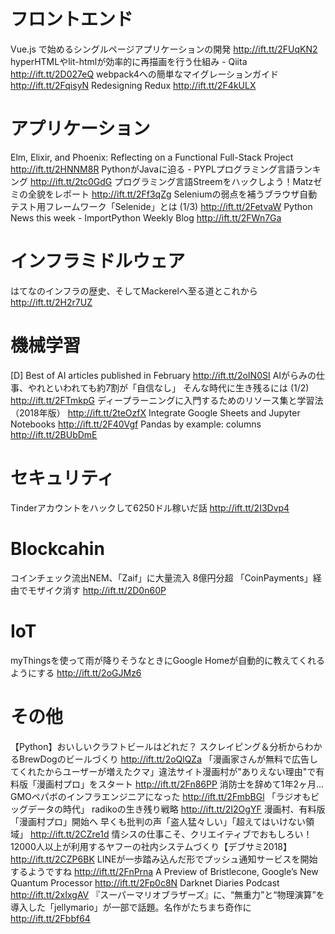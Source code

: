 # フロントエンド
Vue.js で始めるシングルページアプリケーションの開発 http://ift.tt/2FUqKN2
hyperHTMLやlit-htmlが効率的に再描画を行う仕組み - Qiita http://ift.tt/2D027eQ
webpack4への簡単なマイグレーションガイド http://ift.tt/2FqisyN
Redesigning Redux http://ift.tt/2F4kULX

# アプリケーション
Elm, Elixir, and Phoenix: Reflecting on a Functional Full-Stack Project http://ift.tt/2HNNM8R
PythonがJavaに迫る - PYPLプログラミング言語ランキング http://ift.tt/2tc0GdG
プログラミング言語Streemをハックしよう！Matzゼミの全貌をレポート http://ift.tt/2Ff3qZg
Seleniumの弱点を補うブラウザ自動テスト用フレームワーク「Selenide」とは (1/3) http://ift.tt/2FetvaW
Python News this week - ImportPython Weekly Blog http://ift.tt/2FWn7Ga

# インフラミドルウェア
はてなのインフラの歴史、そしてMackerelへ至る道とこれから http://ift.tt/2H2r7UZ

# 機械学習
[D] Best of AI articles published in February http://ift.tt/2oIN0SI
AIがらみの仕事、やれといわれても約7割が「自信なし」 そんな時代に生き残るには (1/2) http://ift.tt/2FTmkpG
ディープラーニングに入門するためのリソース集と学習法（2018年版） http://ift.tt/2teOzfX
Integrate Google Sheets and Jupyter Notebooks http://ift.tt/2F40Vgf
Pandas by example: columns http://ift.tt/2BUbDmE

# セキュリティ
Tinderアカウントをハックして6250ドル稼いだ話 http://ift.tt/2I3Dvp4

# Blockcahin
コインチェック流出NEM、「Zaif」に大量流入 8億円分超 「CoinPayments」経由でモザイク消す http://ift.tt/2D0n60P

# IoT
myThingsを使って雨が降りそうなときにGoogle Homeが自動的に教えてくれるようにする http://ift.tt/2oGJMz6

# その他
【Python】おいしいクラフトビールはどれだ？ スクレイピング＆分析からわかるBrewDogのビールづくり http://ift.tt/2oQlQZa
「漫画家さんが無料で広告してくれたからユーザーが増えたクマ」違法サイト漫画村が"ありえない理由"で有料版「漫画村プロ」をスタート http://ift.tt/2Fn86PP
消防士を辞めて1年2ヶ月…GMOペパボのインフラエンジニアになった http://ift.tt/2FmbBGl
「ラジオもビッグデータの時代」 radikoの生き残り戦略 http://ift.tt/2I2OgYF
漫画村、有料版「漫画村プロ」開始へ 早くも批判の声「盗人猛々しい」「超えてはいけない領域」 http://ift.tt/2CZre1d
情シスの仕事こそ、クリエイティブでおもしろい！ 12000人以上が利用するヤフーの社内システムづくり【デブサミ2018】 http://ift.tt/2CZP6BK
LINEが一歩踏み込んだ形でプッシュ通知サービスを開始するようですね http://ift.tt/2FnPrna
A Preview of Bristlecone, Google’s New Quantum Processor http://ift.tt/2Fp0c8N
Darknet Diaries Podcast http://ift.tt/2xIxgAV
『スーパーマリオブラザーズ』に、“無重力”と“物理演算”を導入した「jellymario」が一部で話題。名作がたちまち奇作に http://ift.tt/2Fbbf64
